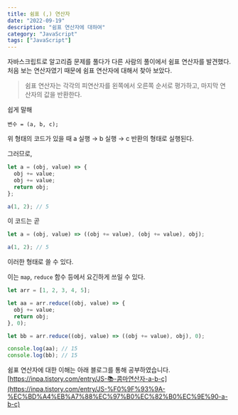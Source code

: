 ```yaml
---
title: 쉼표 (,) 연산자
date: "2022-09-19"
description: "쉼표 연산자에 대하여"
category: "JavaScript"
tags: ["JavaScript"]
---
```


자바스크립트로 알고리즘 문제를 풀다가 다른 사람의 풀이에서 쉼표 연산자를 발견했다.
처음 보는 연산자였기 때문에 쉼표 연산자에 대해서 찾아 보았다.

> 쉼표 연산자는 각각의 피연산자를 왼쪽에서 오른쪽 순서로 평가하고, 마지막 연산자의 값을 반환한다.

쉽게 말해

```
변수 = (a, b, c);
```

위 형태의 코드가 있을 때 a 실행 → b 실행 → c 반환의 형태로 실행된다.

그러므로,

```js
let a = (obj, value) => {
  obj += value;
  obj += value;
  return obj;
};

a(1, 2); // 5
```

이 코드는 곧

```js
let a = (obj, value) => ((obj += value), (obj += value), obj);

a(1, 2); // 5
```

이러한 형태로 쓸 수 있다.

이는 `map`, `reduce` 함수 등에서 요긴하게 쓰일 수 있다.

```js
let arr = [1, 2, 3, 4, 5];

let aa = arr.reduce((obj, value) => {
  obj += value;
  return obj;
}, 0);

let bb = arr.reduce((obj, value) => ((obj += value), obj), 0);

console.log(aa); // 15
console.log(bb); // 15
```

쉼표 연산자에 대한 이해는 아래 블로그를 통해 공부하였습니다.
[https://inpa.tistory.com/entry/JS-📚-콤마연산자-a-b-c](https://inpa.tistory.com/entry/JS-%F0%9F%93%9A-%EC%BD%A4%EB%A7%88%EC%97%B0%EC%82%B0%EC%9E%90-a-b-c)
